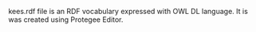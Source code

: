 kees.rdf file is an RDF vocabulary expressed with OWL DL language. It is was created using Protegee Editor.
